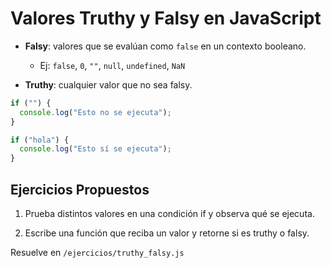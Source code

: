# Valores Truthy y Falsy en JavaScript

- **Falsy**: valores que se evalúan como `false` en un contexto booleano.
  - Ej: `false`, `0`, `""`, `null`, `undefined`, `NaN`

- **Truthy**: cualquier valor que no sea falsy.

```js
if ("") {
  console.log("Esto no se ejecuta");
}

if ("hola") {
  console.log("Esto sí se ejecuta");
}
```

## Ejercicios Propuestos

1. Prueba distintos valores en una condición if y observa qué se ejecuta.

2. Escribe una función que reciba un valor y retorne si es truthy o falsy.

Resuelve en `/ejercicios/truthy_falsy.js`
